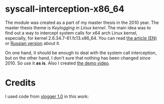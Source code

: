 # syscall-interception-x86_64

The module was created as a part of my master thesis in the 2010 year. The master thesis theme is *Keylogging in Linux kernel*. The main idea was to find out a way to intercept system calls for x64 arch Linux kernel, especially, for kernel 2.6.34.7-61.fc13.x86_64. You can read [the article (EN)](http://www.goncharov.xyz/it/system-call-interception-in-linux-kernel-module.html) or [Russian version](https://habr.com/post/110369) about it.

On one hand, it should be enough to deal with the system call interception, but on the other hand, I don't sure that nothing has been changed since 2010. So use it **as is**.  Also I created [the demo video](https://www.youtube.com/watch?v=FgPVCQa0qsw).

# Credits
I used code from [vlogger 1.0](https://github.com/vanhauser-thc/THC-Archive) in this work:
